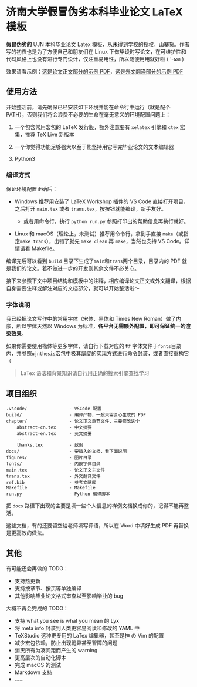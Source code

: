 # 济南大学假冒伪劣本科毕业论文 LaTeX 模板

**假冒伪劣的** UJN 本科毕业论文 Latex 模板，从未得到学校的授权，山寨货。作者写的初衷也是为了方便自己和朋友们在 Linux 下做毕设时写论文，在可维护性和代码风格上也没有进行专门设计，仅注重易用性，所以随便用用就好啦 ( ‘-ωก̀ )

效果请看示例：[这是论文正文部分的示例 PDF](build/main/main.pdf)，[这是外文翻译部分的示例 PDF](build/trans/trans.pdf)

## 使用方法

开始整活前，请先确保已经安装如下环境并能在命令行中运行（就是配个 PATH），否则我们将会浪费不必要的生命在毫无意义的环境配置问题上：

1. 一个包含常用宏包的 LaTeX 发行版，额外注意要有 `xelatex` 引擎和 `ctex` 宏集，推荐 TeX Live 新版本

2. 一个你觉得功能足够强大以至于能坚持用它写完毕业论文的文本编辑器

3. Python3

### 编译方式

保证环境配置正确后：

- Windows 推荐用安装了 LaTeX Workshop 插件的 VS Code 直接打开项目，之后打开 `main.tex` 或者 `trans.tex`，按按钮就能编译，新手友好。

    - 或者用命令行，执行 `python run.py` 参照打印出的帮助信息再执行就好。

- Linux 和 macOS（理论上，未测试）推荐用命令行，拿到手直接 `make`（或指定`make trans`），出错了就先 `make clean` 再 `make`，当然也支持 VS Code。详情请看 Makefile。

编译完后可以看到 `build` 目录下生成了`main`和`trans`两个目录，目录内的 PDF 就是我们的论文。若不做进一步的开发则其余文件不必关心。

接下来参照下文中项目结构和模板中的注释，相应编译论文正文或外文翻译，根据自身需要注释或解注对应的文档部分，就可以开始整活啦～

### 字体说明

我已经把论文写作中的常用字体（宋体、黑体和 Times New Roman）做了内嵌，所以字体天然以 Windows 为标准，**各平台无需额外配置，即可保证统一的渲染效果**。

如果你需要使用楷体等更多字体，请自行下载对应的 ttf 字体文件于`fonts`目录内，并参照`ujnthesis`宏包中极其龌龊的实现方式进行命令封装，或者直接重构它（

> LaTex 语法和背景知识请自行用正确的搜索引擎查找学习

## 项目组织

``` text
.vscode/                - VSCode 配置
build/                  - 编译产物，一般只需关心生成的 PDF
chapter/                - 论文正文章节文件，主要修改这个
    abstract-cn.tex     - 中文摘要
    abstract-en.tex     - 英文摘要
    ...
    thanks.tex          - 致谢
docs/                   - 要插入的文档，看下面说明
figures/                - 图片目录
fonts/                  - 内嵌字体目录
main.tex                - 论文正文主文件
trans.tex               - 外文翻译文件
ref.bib                 - 参考文献库
Makefile                - Makefile
run.py                  - Python 编译脚本
```

把 `docs` 路径下出现的主要是填一些个人信息的样例文档换成你的，记得不能再整活。

这些文档，有的还要留空给老师填写评语，所以在 Word 中填好生成 PDF 再替换是更高效的做法。

## 其他

有可能还会再做的 TODO：

- 支持热更新
- 支持按章节、按页等单独编译
- 其他影响毕业论文格式审查以至影响毕业的 bug

大概不再会完成的 TODO：

- 支持 what you see is what you mean 的 Lyx
- 将 meta info 封装到人类更容易阅读和修改的 YAML 中
- TeXStudio 这种更专用的 LaTex 编辑器，甚至是神 の Vim 的配置
- 减少宏包依赖，防止出现诡异甚至智障的问题
- 消灭所有为凑间距而产生的 warning
- 更高层次的自动化脚本
- 完成 macOS 的测试
- Markdown 支持
- ......
